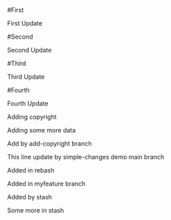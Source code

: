 #First

First Update


#Second

Second Update

#Third

Third Update

#Fourth

Fourth Update

Adding copyright

Adding some more data

Add by add-copyright branch

This line update by simple-changes demo main branch

Added in rebash

Added in myfeature branch

Added by stash

Some more in stash